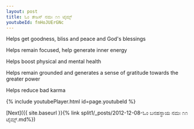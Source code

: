 ```yaml
---
layout: post
title: ಓಂ ತೇಜಸ್ ನಮಃ ೧೧ ಟೈಮ್ಸ್
youtubeId: fnHoJUErGNc
---
```

 
 
Helps get goodness, bliss and peace and God's blessings
 
Helps remain focused, help generate inner energy 
 
Helps boost physical and mental health 
 
Helps remain grounded and generates a sense of gratitude towards the greater power 
 
Helps reduce bad karma
 
 
 
 


{% include youtubePlayer.html id=page.youtubeId %}
 
[Next]({{ site.baseurl }}{% link  split1/_posts/2012-12-08-ಓಂ ಬನಹಸ್ಥಾಯ ನಮಃ ೧೧ ಟೈಮ್ಸ್.md%})
 
